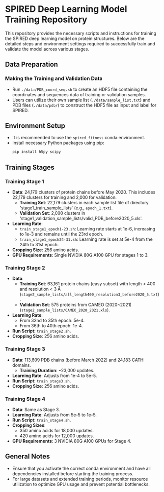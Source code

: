# SPIRED Deep Learning Model Training Repository

This repository provides the necessary scripts and instructions for training the SPIRED deep learning model on protein structures. Below are the detailed steps and environment settings required to successfully train and validate the model across various stages.

## Data Preparation

### Making the Training and Validation Data
- Run `./data/PDB_coord_seq.sh` to create an HDF5 file containing the coordinates and sequences data of training or validation samples.
- Users can utilize their own sample list (`./data/sample_list.txt`) and PDB files (`./data/pdb/`) to construct the HDF5 file as input and label for SPIRED.

## Environment Setup
- It is recommended to use the `spired_fitness` conda environment.
- Install necessary Python packages using pip:
  ```bash
  pip install h5py scipy
  ```

## Training Stages

### Training Stage 1
- **Data**: 24,179 clusters of protein chains before May 2020. This includes 22,179 clusters for training and 2,000 for validation.
  - **Training Set**: 22,179 clusters in each sample list file of directory 'stage1_train_sample_lists' (e.g., `epoch_1.txt`).
  - **Validation Set**: 2,000 clusters in 'stage1_validation_sample_lists/valid_PDB_before2020_5.xls'.
- **Learning Rate**:
  - `train_stage1_epoch1-23.sh`: Learning rate starts at 1e-6, increasing to 1e-3 and remains until the 23rd epoch.
  - `train_stage1_epoch24-31.sh`: Learning rate is set at 5e-4 from the 24th to 31st epoch.
- **Cropping Size**: 256 amino acids.
- **GPU Requirements**: Single NVIDIA 80G A100 GPU for stages 1 to 3.

### Training Stage 2
- **Data**:
  - **Training Set**: 63,161 protein chains (easy subset) with length < 400 and resolution < 3 Å (`stage2_sample_lists/all_length400_resolution3_before2020_5.txt`).
  - **Validation Set**: 575 proteins from CAMEO (2020~2021) (`stage2_sample_lists/CAMEO_2020_2021.xls`).
- **Learning Rate**:
  - From 32nd to 35th epoch: 5e-4.
  - From 36th to 40th epoch: 1e-4.
- **Run Script**: `train_stage2.sh`.
- **Cropping Size**: 256 amino acids.

### Training Stage 3
- **Data**: 113,609 PDB chains (before March 2022) and 24,183 CATH domains.
  - **Training Duration**: ~23,000 updates.
- **Learning Rate**: Adjusts from 1e-4 to 5e-5.
- **Run Script**: `train_stage3.sh`.
- **Cropping Size**: 256 amino acids.

### Training Stage 4
- **Data**: Same as Stage 3.
- **Learning Rate**: Adjusts from 5e-5 to 1e-5.
- **Run Script**: `train_stage4.sh`.
- **Cropping Sizes**:
  - 350 amino acids for 18,000 updates.
  - 420 amino acids for 12,000 updates.
- **GPU Requirements**: 3 NVIDIA 80G A100 GPUs for Stage 4.

## General Notes
- Ensure that you activate the correct conda environment and have all dependencies installed before starting the training process.
- For large datasets and extended training periods, monitor resource utilization to optimize GPU usage and prevent potential bottlenecks.
